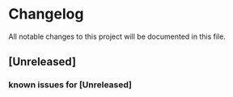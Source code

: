 # Changelog
All notable changes to this project will be documented in this file.

## [Unreleased]

### known issues for [Unreleased]
